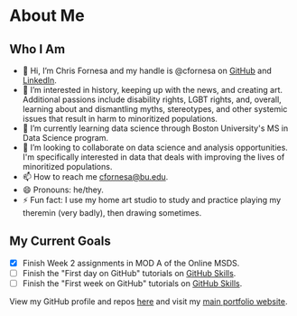 # About Me


## Who I Am
- 👋 Hi, I’m Chris Fornesa and my handle is @cfornesa on <a href="https://github.com/cfornesa">GitHub</a> and <a href="https://www.linkedin.com/in/cfornesa/" target="_blank">LinkedIn</a>.
- 👀 I’m interested in history, keeping up with the news, and creating art.  Additional passions include disability rights, LGBT rights, and, overall, learning about and dismantling myths, stereotypes, and other systemic issues that result in harm to minoritized populations.
- 🌱 I’m currently learning data science through Boston University's MS in Data Science program.
- 💞️ I’m looking to collaborate on data science and analysis opportunities.  I'm specifically interested in data that deals with improving the lives of minoritized populations.
- 📫 How to reach me cfornesa@bu.edu.
- 😄 Pronouns: he/they.
- ⚡ Fun fact: I use my home art studio to study and practice playing my theremin (very badly), then drawing sometimes.

## My Current Goals
- [x]  Finish Week 2 assignments in MOD A of the Online MSDS.
- [ ]  Finish the "First day on GitHub" tutorials on <a href="https://skills.github.com/" target="_blank">GitHub Skills</a>.
- [ ]  Finish the "First week on GitHub" tutorials on <a href="https://skills.github.com/" target="_blank">GitHub Skills</a>.

View my GitHub profile and repos <a href="https://github.com/cfornesa">here</a> and visit my <a href="https://chris.com.ph">main portfolio website</a>.

<!---
cfornesa/cfornesa is a ✨ special ✨ repository because its `README.md` (this file) appears on your GitHub profile.
You can click the Preview link to take a look at your changes.
--->
